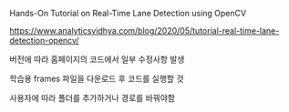 Hands-On Tutorial on Real-Time Lane Detection using OpenCV

https://www.analyticsvidhya.com/blog/2020/05/tutorial-real-time-lane-detection-opencv/

버전에 따라 홈페이지의 코드에서 일부 수정사항 발생

학습용 frames 파일을 다운로드 후 코드를 실행할 것

사용자에 따라 폴더를 추가하거나 경로를 바꿔야함
